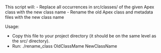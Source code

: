 This script will:
	- Replace all occurrences in src/classes/ of the given Apex class with the new class name
	- Rename the old Apex class and metadata files with the new class name

Usage:
- Copy this file to your project directory (it should be on the same level as the src/ directory).
- Run: ./rename_class OldClassMame NewClassName
